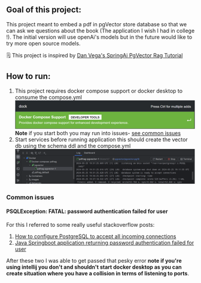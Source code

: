 ## Goal of this project:
This project meant to embed a pdf in pgVector store database so that we can ask we questions about the book (The application I wish I had in college !). The initial version will use openAi's models but in the future would like to try more open source models.

🗒️ This project is inspired by [Dan Vega's SpringAi PgVector Rag Tutorial](https://youtu.be/ZoPVGrB8iHU?si=Fqxy8QPgkey1lmoM)

## How to run:

1. This project requires docker compose support or docker desktop to consume the compose.yml ![docker compose support image](dockercomposesupport.png) **Note** if you start both you may run  into issues- [see common issues](https://github.com/Alewis103/PDFRAG/blob/master/readme.md#common-issues)
2. Start services before running application this should create the vector db using the schema ddl and the compose.yml ![intellij services image](intellijservicesrunning.png)




### Common issues
#### PSQLException: FATAL: password authentication failed for user

For this I referred to some really useful stackoverflow posts: 
1. [How to configure PostgreSQL to accept all incoming connections](https://stackoverflow.com/questions/3278379/how-to-configure-postgresql-to-accept-all-incoming-connections)
2. [Java Springboot application returning password authentication failed for user](https://stackoverflow.com/questions/45400538/java-springboot-application-returning-password-authentication-failed-for-user-p)

After these two I was able to get passed that pesky error **note if you're using intellij you don't and shouldn't start docker desktop as you can create situation where you have a collision in terms of listening to ports**.
